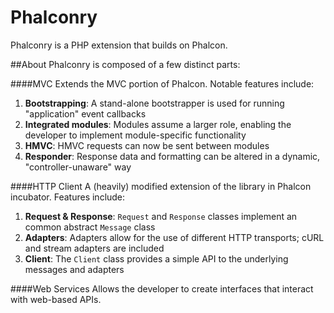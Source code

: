 # Phalconry
Phalconry is a PHP extension that builds on Phalcon.

##About
Phalconry is composed of a few distinct parts:

####MVC
Extends the MVC portion of Phalcon. Notable features include:
 1. __Bootstrapping__: A stand-alone bootstrapper is used for running "application" event callbacks
 2. __Integrated modules__: Modules assume a larger role, enabling the developer to implement module-specific functionality
 3. __HMVC__: HMVC requests can now be sent between modules
 4. __Responder__: Response data and formatting can be altered in a dynamic, "controller-unaware" way

####HTTP Client
A (heavily) modified extension of the library in Phalcon incubator. Features include:
 1. __Request & Response__: `Request` and `Response` classes implement an common abstract `Message` class
 2. __Adapters__: Adapters allow for the use of different HTTP transports; cURL and stream adapters are included
 3. __Client__: The `Client` class provides a simple API to the underlying messages and adapters
 
####Web Services
Allows the developer to create interfaces that interact with web-based APIs.
